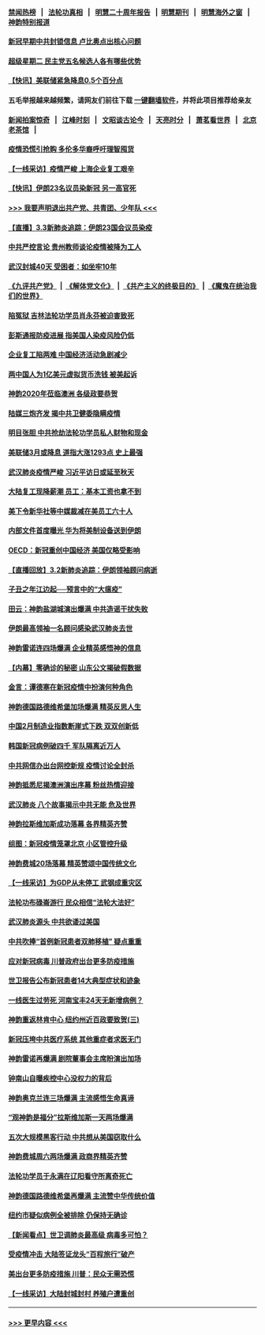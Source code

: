 #### [禁闻热榜](热点新闻.md?=0)  &nbsp;&nbsp;|&nbsp;&nbsp; [法轮功真相](https://github.com/gfw-breaker/truth/blob/master/README.md?=0) &nbsp;&nbsp;|&nbsp;&nbsp; [明慧二十周年报告](https://github.com/gfw-breaker/mh-reports/blob/master/README.md?=0) &nbsp;&nbsp;|&nbsp;&nbsp;[明慧期刊](https://github.com/gfw-breaker/mh-qikan) &nbsp;&nbsp;|&nbsp;&nbsp; [明慧海外之窗](https://github.com/gfw-breaker/mh-news/blob/master/README.md?=0) &nbsp;&nbsp;|&nbsp;&nbsp; [神韵特别报道](https://github.com/gfw-breaker/mh-news/blob/master/shenyun.md?=0)
#### [新冠早期中共封锁信息 卢比奥点出核心问题](../pages/nf4514/n11912630.md?t=03040902) 
#### [超级星期二 民主党五名候选人各有哪些优势](../pages/nf4514/n11912510.md?t=03040902) 
#### [【快讯】美联储紧急降息0.5个百分点](../pages/nf4514/n11912406.md?t=03040902) 
#### 五毛举报越来越频繁，请网友们前往下载 [一键翻墙软件](https://github.com/gfw-breaker/ssr-accounts)，并将此项目推荐给亲友
#### [新闻拍案惊奇](https://github.com/gfw-breaker/banned-news/blob/master/pages/link4.md) &nbsp;&nbsp;|&nbsp;&nbsp; [江峰时刻](https://github.com/gfw-breaker/banned-news/blob/master/pages/link4.md) &nbsp;&nbsp;|&nbsp;&nbsp; [文昭谈古论今](https://github.com/gfw-breaker/banned-news/blob/master/pages/link4.md) &nbsp;&nbsp;|&nbsp;&nbsp; [天亮时分](https://github.com/gfw-breaker/banned-news/blob/master/pages/link4.md) &nbsp;&nbsp;|&nbsp;&nbsp; [萧茗看世界](https://github.com/gfw-breaker/banned-news/blob/master/pages/link4.md) &nbsp;&nbsp;|&nbsp;&nbsp; [北京老茶馆](https://github.com/gfw-breaker/banned-news/blob/master/pages/link4.md) &nbsp;&nbsp;|&nbsp;&nbsp; 
#### [疫情恐慌引抢购 多伦多华裔呼吁理智囤货](../pages/nf4514/n11910393.md?t=03040902) 
#### [【一线采访】疫情严峻 上海企业复工艰辛](../pages/nf4514/n11912239.md?t=03040902) 
#### [【快讯】伊朗23名议员染新冠 另一高官死](../pages/nf4514/n11912252.md?t=03040902) 
#### [>>> 我要声明退出共产党、共青团、少年队 <<<](https://github.com/begood0513/goodnews/blob/master/quit/letter.md) 
#### [【直播】3.3新肺炎追踪：伊朗23国会议员染疫](../pages/nf4514/n11912059.md?t=03040902) 
#### [中共严控言论 贵州教师谈论疫情被降为工人](../pages/nf4514/n11911428.md?t=03040902) 
#### [武汉封城40天 受困者：如坐牢10年](../pages/nf4514/n11911305.md?t=03040902) 
#### [《九评共产党》](https://github.com/begood0513/9ping.md/blob/master/README.md) &nbsp;|&nbsp; [《解体党文化》](../../../../jtdwh.md/blob/master/README.md)  &nbsp;|&nbsp; [《共产主义的终极目的》](../../../../gczydzjmd.md/blob/master/README.md) &nbsp;|&nbsp; [《魔鬼在统治我们的世界》](../../../../mgztzwmdsj.md/blob/master/README.md) 
#### [陷冤狱 吉林法轮功学员肖永芬被迫害致死](../pages/nf4514/n11909946.md?t=03040902) 
#### [彭斯通报防疫进展 指美国人染疫风险仍低](../pages/nf4514/n11910872.md?t=03040902) 
#### [企业复工陷两难 中国经济活动急剧减少](../pages/nf4514/n11910412.md?t=03040902) 
#### [两中国人为1亿美元虚拟货币洗钱 被美起诉](../pages/nf4514/n11910880.md?t=03040902) 
#### [神韵2020年莅临澳洲 各级政要恭贺](../pages/nf4514/n11901884.md?t=03040902) 
#### [陆媒三炮齐发 揭中共卫健委隐瞒疫情](../pages/nf4514/n11909414.md?t=03040902) 
#### [明目张胆 中共抢劫法轮功学员私人财物和现金](../pages/nf4514/n11910262.md?t=03040902) 
#### [美联储3月或降息 道指大涨1293点 史上最强](../pages/nf4514/n11910630.md?t=03040902) 
#### [武汉肺炎疫情严峻 习近平访日或延至秋天](../pages/nf4514/n11910570.md?t=03040902) 
#### [大陆复工现降薪潮 员工：基本工资也拿不到](../pages/nf4514/n11910316.md?t=03040902) 
#### [美下令新华社等中媒裁减在美员工六十人](../pages/nf4514/n11910256.md?t=03040902) 
#### [内部文件首度曝光 华为将美制设备送到伊朗](../pages/nf4514/n11910211.md?t=03040902) 
#### [OECD：新冠重创中国经济 美国仅略受影响](../pages/nf4514/n11910023.md?t=03040902) 
#### [【直播回放】3.2新肺炎追踪：伊朗领袖顾问病逝](../pages/nf4514/n11909676.md?t=03040902) 
#### [子丑之年江边起──预言中的“大瘟疫”](../pages/nf4514/n11908043.md?t=03040902) 
#### [田云：神韵盐湖城演出爆满 中共造谣干扰失败](../pages/nf4514/n11908418.md?t=03040902) 
#### [伊朗最高领袖一名顾问感染武汉肺炎去世](../pages/nf4514/n11909593.md?t=03040902) 
#### [神韵雷诺连四场爆满 企业精英感悟神的信息](../pages/nf4514/n11909556.md?t=03040902) 
#### [【内幕】零确诊的秘密 山东公文揭破假数据](../pages/nf4514/n11903914.md?t=03040902) 
#### [金言：谭德塞在新冠疫情中扮演何种角色](../pages/nf4514/n11907849.md?t=03040902) 
#### [神韵德国路德维希堡加场爆满 精英反思人生](../pages/nf4514/n11909124.md?t=03040902) 
#### [中国2月制造业指数断崖式下跌 双双创新低](../pages/nf4514/n11909490.md?t=03040902) 
#### [韩国新冠病例破四千 军队隔离近万人](../pages/nf4514/n11909279.md?t=03040902) 
#### [中共网信办出台网控新规 疫情讨论全封杀](../pages/nf4514/n11908545.md?t=03040902) 
#### [神韵抵悉尼揭澳洲演出序幕 粉丝热情迎接](../pages/nf4514/n11907894.md?t=03040902) 
#### [武汉肺炎 八个故事揭示中共无能 危及世界](../pages/nf4514/n11888055.md?t=03040902) 
#### [神韵拉斯维加斯成功落幕 各界精英齐赞](../pages/nf4514/n11908773.md?t=03040902) 
#### [组图：新冠疫情笼罩北京 小区管控升级](../pages/nf4514/n11905532.md?t=03040902) 
#### [神韵费城20场落幕 精英赞颂中国传统文化](../pages/nf4514/n11908666.md?t=03040902) 
#### [【一线采访】为GDP从未停工 武钢成重灾区](../pages/nf4514/n11907787.md?t=03040902) 
#### [法轮功布碌崙游行 民众相信“法轮大法好”](../pages/nf4514/n11907645.md?t=03040902) 
#### [武汉肺炎源头 中共欲诿过美国](../pages/nf4514/n11907665.md?t=03040902) 
#### [中共吹捧“首例新冠患者双肺移植” 疑点重重](../pages/nf4514/n11907615.md?t=03040902) 
#### [应对新冠病毒 川普政府出台更多防疫措施](../pages/nf4514/n11907354.md?t=03040902) 
#### [世卫报告公布新冠患者14大典型症状和迹象](../pages/nf4514/n11907472.md?t=03040902) 
#### [一线医生过劳死 河南宝丰24天无新增病例？](../pages/nf4514/n11907430.md?t=03040902) 
#### [神韵重返林肯中心 纽约州近百政要致贺(三)](../pages/nf4514/n11904356.md?t=03040902) 
#### [新冠压垮中共医疗系统 其他重症者求医无门](../pages/nf4514/n11905283.md?t=03040902) 
#### [神韵雷诺再爆满 剧院董事会主席盼演出加场](../pages/nf4514/n11907240.md?t=03040902) 
#### [钟南山自曝疾控中心没权力的背后](../pages/nf4514/n11903401.md?t=03040902) 
#### [神韵奥克兰连三场爆满 主流感悟生命真谛](../pages/nf4514/n11907236.md?t=03040902) 
#### [“观神韵是福分”拉斯维加斯一天两场爆满](../pages/nf4514/n11907070.md?t=03040902) 
#### [五次大规模黑客行动 中共想从美国窃取什么](../pages/nf4514/n11899124.md?t=03040902) 
#### [神韵费城周六两场爆满 政商界精英齐赞](../pages/nf4514/n11906651.md?t=03040902) 
#### [法轮功学员于永满在辽阳看守所离奇死亡](../pages/nf4514/n11906047.md?t=03040902) 
#### [神韵德国路德维希堡再爆满 主流赞中华传统价值](../pages/nf4514/n11906441.md?t=03040902) 
#### [纽约市疑似病例全被排除 仍保持无确诊](../pages/nf4514/n11906039.md?t=03040902) 
#### [【新闻看点】世卫调肺炎最高级 病毒多可怕？](../pages/nf4514/n11905498.md?t=03040902) 
#### [受疫情冲击 大陆签证龙头“百程旅行”破产](../pages/nf4514/n11905777.md?t=03040902) 
#### [美出台更多防疫措施 川普：民众无需恐慌](../pages/nf4514/n11905747.md?t=03040902) 
#### [【一线采访】大陆封城封村 养殖户遭重创](../pages/nf4514/n11905654.md?t=03040902) 

----
#### [ >>> 更早内容 <<< ](../indexes/nf4514-earlier.md)
